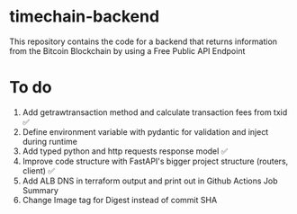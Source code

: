 # timechain-backend
This repository contains the code for a backend that returns information from the Bitcoin Blockchain by using a Free Public API Endpoint

# To do
1. Add getrawtransaction method and calculate transaction fees from txid ✅
2. Define environment variable with pydantic for validation and inject during runtime
3. Add typed python and http requests response model ✅
4. Improve code structure with FastAPI's bigger project structure (routers, client) ✅
5. Add ALB DNS in terraform output and print out in Github Actions Job Summary
6. Change Image tag for Digest instead of commit SHA
 